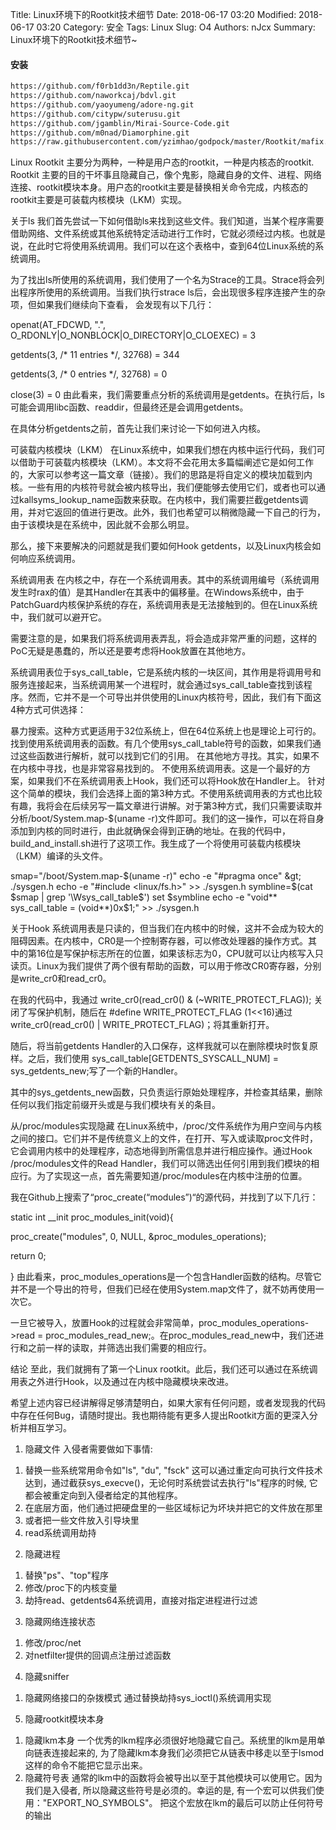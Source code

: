 Title: Linux环境下的Rootkit技术细节
Date: 2018-06-17 03:20
Modified: 2018-06-17 03:20
Category: 安全
Tags: Linux
Slug: O4
Authors: nJcx
Summary: Linux环境下的Rootkit技术细节~

#### 安装

```bash
https://github.com/f0rb1dd3n/Reptile.git
https://github.com/naworkcaj/bdvl.git
https://github.com/yaoyumeng/adore-ng.git
https://github.com/citypw/suterusu.git
https://github.com/jgamblin/Mirai-Source-Code.git
https://github.com/m0nad/Diamorphine.git
https://raw.githubusercontent.com/yzimhao/godpock/master/Rootkit/mafix.tar.gz
```

Linux Rootkit 主要分为两种，一种是用户态的rootkit，一种是内核态的rootkit. Rootkit 主要的目的干坏事且隐藏自己，像个鬼影，隐藏自身的文件、进程、网络连接、rootkit模块本身。用户态的rootkit主要是替换相关命令完成，内核态的rootkit主要是可装载内核模块（LKM）实现。

 

关于ls
我们首先尝试一下如何借助ls来找到这些文件。我们知道，当某个程序需要借助网络、文件系统或其他系统特定活动进行工作时，它就必须经过内核。也就是说，在此时它将使用系统调用。我们可以在这个表格中，查到64位Linux系统的系统调用。

为了找出ls所使用的系统调用，我们使用了一个名为Strace的工具。Strace将会列出程序所使用的系统调用。当我们执行strace ls后，会出现很多程序连接产生的杂项，但如果我们继续向下查看， 会发现有以下几行：

openat(AT_FDCWD, ".", O_RDONLY|O_NONBLOCK|O_DIRECTORY|O_CLOEXEC) = 3

getdents(3, /* 11 entries */, 32768) = 344

getdents(3, /* 0 entries */, 32768) = 0

close(3) = 0
由此看来，我们需要重点分析的系统调用是getdents。在执行后，ls可能会调用libc函数、readdir，但最终还是会调用getdents。

在具体分析getdents之前，首先让我们来讨论一下如何进入内核。

 

可装载内核模块（LKM）
在Linux系统中，如果我们想在内核中运行代码，我们可以借助于可装载内核模块（LKM）。本文将不会花用太多篇幅阐述它是如何工作的，大家可以参考这一篇文章（链接）。我们的思路是将自定义的模块加载到内核。一些有用的内核符号就会被内核导出，我们便能够去使用它们，或者也可以通过kallsyms_lookup_name函数来获取。在内核中，我们需要拦截getdents调用，并对它返回的值进行更改。此外，我们也希望可以稍微隐藏一下自己的行为，由于该模块是在系统中，因此就不会那么明显。

那么，接下来要解决的问题就是我们要如何Hook getdents，以及Linux内核会如何响应系统调用。

 

系统调用表
在内核之中，存在一个系统调用表。其中的系统调用编号（系统调用发生时rax的值）是其Handler在其表中的偏移量。在Windows系统中，由于PatchGuard内核保护系统的存在，系统调用表是无法接触到的。但在Linux系统中，我们就可以避开它。

需要注意的是，如果我们将系统调用表弄乱，将会造成非常严重的问题，这样的PoC无疑是愚蠢的，所以还是要考虑将Hook放置在其他地方。

系统调用表位于sys_call_table，它是系统内核的一块区间，其作用是将调用号和服务连接起来，当系统调用某一个进程时，就会通过sys_call_table查找到该程序。然而，它并不是一个可导出并供使用的Linux内核符号，因此，我们有下面这4种方式可供选择：

暴力搜索。这种方式更适用于32位系统上，但在64位系统上也是理论上可行的。
找到使用系统调用表的函数。有几个使用sys_call_table符号的函数，如果我们通过这些函数进行解析，就可以找到它们的引用。
在其他地方寻找。其实，如果不在内核中寻找，也是非常容易找到的。
不使用系统调用表。这是一个最好的方案，如果我们不在系统调用表上Hook，我们还可以将Hook放在Handler上。
针对这个简单的模块，我们会选择上面的第3种方式。不使用系统调用表的方式也比较有趣，我将会在后续另写一篇文章进行讲解。对于第3种方式，我们只需要读取并分析/boot/System.map-$(uname -r)文件即可。我们的这一操作，可以在将自身添加到内核的同时进行，由此就确保会得到正确的地址。在我的代码中，build_and_install.sh进行了这项工作。我生成了一个将使用可装载内核模块（LKM）编译的头文件。

smap="/boot/System.map-$(uname -r)"
echo -e "#pragma once" &gt; ./sysgen.h
echo -e "#include <linux/fs.h>" >> ./sysgen.h
symbline=$(cat $smap | grep '\Wsys_call_table$')
set $symbline
echo -e "void** sys_call_table = (void**)0x$1;" >> ./sysgen.h
 

关于Hook
系统调用表是只读的，但当我们在内核中的时候，这并不会成为较大的阻碍因素。在内核中，CR0是一个控制寄存器，可以修改处理器的操作方式。其中的第16位是写保护标志所在的位置，如果该标志为0，CPU就可以让内核写入只读页。Linux为我们提供了两个很有帮助的函数，可以用于修改CR0寄存器，分别是write_cr0和read_cr0。

在我的代码中，我通过 write_cr0(read_cr0() & (~WRITE_PROTECT_FLAG)); 关闭了写保护机制，随后在 #define WRITE_PROTECT_FLAG (1<<16)通过 write_cr0(read_cr0() | WRITE_PROTECT_FLAG)；将其重新打开。

随后，将当前getdents Handler的入口保存，这样我就可以在删除模块时恢复原样。之后，我们使用 sys_call_table[GETDENTS_SYSCALL_NUM] = sys_getdents_new;写了一个新的Handler。

其中的sys_getdents_new函数，只负责运行原始处理程序，并检查其结果，删除任何以我们指定前缀开头或是与我们模块有关的条目。

 

从/proc/modules实现隐藏
在Linux系统中，/proc/文件系统作为用户空间与内核之间的接口。它们并不是传统意义上的文件，在打开、写入或读取proc文件时，它会调用内核中的处理程序，动态地得到所需信息并进行相应操作。通过Hook /proc/modules文件的Read Handler，我们可以筛选出任何引用到我们模块的相应行。为了实现这一点，首先需要知道/proc/modules在内核中注册的位置。

我在Github上搜索了“proc_create(“modules”)“的源代码，并找到了以下几行：

static int __init proc_modules_init(void){

proc_create("modules", 0, NULL, &proc_modules_operations);

return 0;

}
由此看来，proc_modules_operations是一个包含Handler函数的结构。尽管它并不是一个导出的符号，但我们已经在使用System.map文件了，就不妨再使用一次它。

一旦它被导入，放置Hook的过程就会非常简单，proc_modules_operations->read = proc_modules_read_new;。在proc_modules_read_new中，我们还进行和之前一样的读取，并筛选出我们需要的相应行。

 

结论
至此，我们就拥有了第一个Linux rootkit。此后，我们还可以通过在系统调用表之外进行Hook，以及通过在内核中隐藏模块来改进。

希望上述内容已经讲解得足够清楚明白，如果大家有任何问题，或者发现我的代码中存在任何Bug，请随时提出。我也期待能有更多人提出Rootkit方面的更深入分析并相互学习。







   
1. 隐藏文件
入侵者需要做如下事情: 
  1) 替换一些系统常用命令如"ls", "du", "fsck"
  这可以通过重定向可执行文件技术达到，通过截获sys_execve()，无论何时系统尝试去执行"ls"程序的时候, 它都会被重定向到入侵者给定的其他程序。
  2) 在底层方面，他们通过把硬盘里的一些区域标记为坏块并把它的文件放在那里
  3) 或者把一些文件放入引导块里
  4) read系统调用劫持

2. 隐藏进程
  1) 替换"ps"、"top"程序
  2) 修改/proc下的内核变量
  3) 劫持read、getdents64系统调用，直接对指定进程进行过滤

3. 隐藏网络连接状态
  1) 修改/proc/net
  2) 对netfilter提供的回调点注册过滤函数

4. 隐藏sniffer
  1) 隐藏网络接口的杂拨模式
  通过替换劫持sys_ioctl()系统调用实现

5. 隐藏rootkit模块本身
  1) 隐藏lkm本身
  一个优秀的lkm程序必须很好地隐藏它自己。系统里的lkm是用单向链表连接起来的, 为了隐藏lkm本身我们必须把它从链表中移走以至于lsmod这样的命令不能把它显示出来。 
  2) 隐藏符号表
  通常的lkm中的函数将会被导出以至于其他模块可以使用它。因为我们是入侵者, 所以隐藏这些符号是必须的。幸运的是, 有一个宏可以供我们使用："EXPORT_NO_SYMBOLS"。 把这个宏放在lkm的最后可以防止任何符号的输出
  